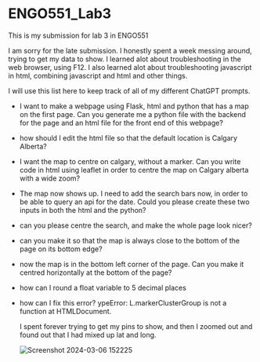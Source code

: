 # ENGO551_Lab3
This is my submission for lab 3 in ENGO551

I am sorry for the late submission. I honestly spent a week messing around, trying to get my data to show. I learned alot about troubleshooting in the web browser, using F12. I also learned alot about troubleshooting javascript in html, combining javascript and html and other things.


I will use this list here to keep track of all of my different ChatGPT prompts.
- I want to make a webpage using Flask, html and python that has a map on the first page. Can you generate me a python file with the backend for the page and an html file for the front end of this webpage?
- how should I edit the html file so that the default location is Calgary Alberta?
- I want the map to centre on calgary, without a marker.  Can you write code in html using leaflet in order to centre the map on Calgary alberta with a wide zoom?
- The map now shows up. I need to add the search bars now, in order to be able to query an api for the date. Could you please create these two inputs in both the html and the python?
- can you please centre the search, and make the whole page look nicer?
- can you make it so that the map is always close to the bottom of the page on its bottom edge?
- now the map is in the bottom left corner of the page. Can you make it centred horizontally at the bottom of the page?
- how can I round a float variable to 5 decimal places
- how can I fix this error? ypeError: L.markerClusterGroup is not a function
    at HTMLDocument.<anonymous>

  I spent forever trying to get my pins to show, and then I zoomed out and found out that I had mixed up lat and long.

  ![Screenshot 2024-03-06 152225](https://github.com/MacDressler/ENGO551_Lab3/assets/72952297/2cdffd5b-0188-41a3-81d6-58a2575f6b2d)
